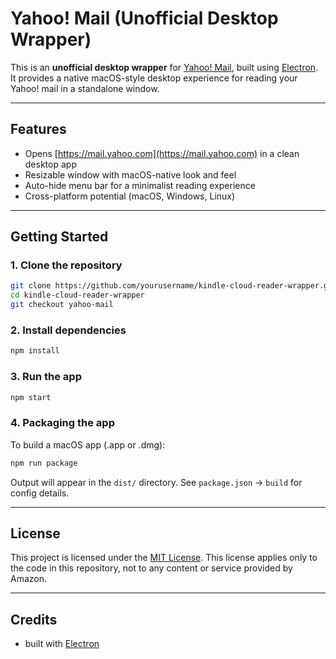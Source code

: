 # Yahoo! Mail (Unofficial Desktop Wrapper)

This is an **unofficial desktop wrapper** for [Yahoo! Mail](https://mail.yahoo.com),
built using [Electron](https://www.electronjs.org/). It provides a native
macOS-style desktop experience for reading your Yahoo! mail in a standalone window.

---

## Features

- Opens [https://mail.yahoo.com](https://mail.yahoo.com) in a clean desktop app
- Resizable window with macOS-native look and feel
- Auto-hide menu bar for a minimalist reading experience
- Cross-platform potential (macOS, Windows, Linux)

---

## Getting Started

### 1. Clone the repository

```bash
git clone https://github.com/yourusername/kindle-cloud-reader-wrapper.git
cd kindle-cloud-reader-wrapper
git checkout yahoo-mail
```

### 2. Install dependencies

```bash
npm install
```

### 3. Run the app

```bash
npm start
```

### 4. Packaging the app

To build a macOS app (.app or .dmg):

```bash
npm run package
```

Output will appear in the `dist/` directory.
See `package.json` → `build` for config details.

---

## License

This project is licensed under the [MIT License](https://mit-license.org/).
This license applies only to the code in this repository, not to any content
or service provided by Amazon.

---

## Credits

- built with [Electron](https://www.electronjs.org/)
